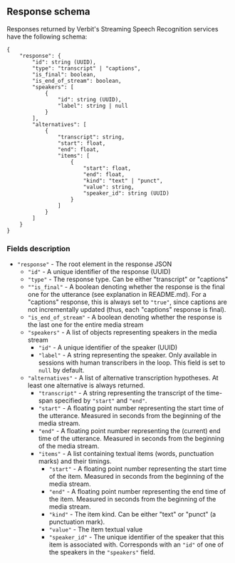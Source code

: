 ## Response schema 

Responses returned by Verbit's Streaming Speech Recognition services have the following schema:

```
{
    "response": {
        "id": string (UUID),
        "type": "transcript" | "captions",
        "is_final": boolean,
        "is_end_of_stream": boolean,
        "speakers": [
            {
                "id": string (UUID),
                "label": string | null
            }
        ],
        "alternatives": [
            {
                "transcript": string,
                "start": float,
                "end": float,
                "items": [
                    {
                        "start": float,
                        "end": float,
                        "kind": "text" | "punct",
                        "value": string,
                        "speaker_id": string (UUID)
                    }
                ]
            }
        ]
    }
}
```

### Fields description
- `"response"` - The root element in the response JSON
  - `"id"` - A unique identifier of the response (UUID)
  - `"type"` - The response type. Can be either "transcript" or "captions"
  - `""is_final"` - A boolean denoting whether the response is the final one for the utterance (see explanation in README.md). For a "captions" response, this is always set to `"true"`, since captions are not incrementally updated (thus, each "captions" response is final).
  - `"is_end_of_stream"` - A boolean denoting whether the response is the last one for the entire media stream
  - `"speakers"` - A list of objects representing speakers in the media stream
    - `"id"` - A unique identifier of the speaker (UUID)
    - `"label"` - A string representing the speaker. Only available in sessions with human transcribers in the loop. This field is set to `null` by default.
  - `"alternatives"` - A list of alternative transcription hypotheses. At least one alternative is always returned.
    - `"transcript"` - A string representing the transcript of the time-span specified by `"start"` and `"end"`.
    - `"start"` - A floating point number representing the start time of the utterance. Measured in seconds from the beginning of the media stream.
    - `"end"` - A floating point number representing the (current) end time of the utterance. Measured in seconds from the beginning of the media stream.  
    - `"items"` - A list containing textual items (words, punctuation marks) and their timings.
      - `"start"` - A floating point number representing the start time of the item. Measured in seconds from the beginning of the media stream.
      - `"end"` - A floating point number representing the end time of the item. Measured in seconds from the beginning of the media stream.
      - `"kind"` - The item kind. Can be either "text" or "punct" (a punctuation mark).
      - `"value"` - The item textual value
      - `"speaker_id"` - The unique identifier of the speaker that this item is associated with. Corresponds with an `"id"` of one of the speakers in the `"speakers"` field. 